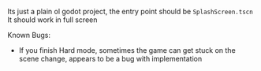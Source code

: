 Its just a plain ol godot project, the entry point should be `SplashScreen.tscn`
It should work in full screen

Known Bugs:
- If you finish Hard mode, sometimes the game can get stuck on the scene change, appears to be a bug with implementation
